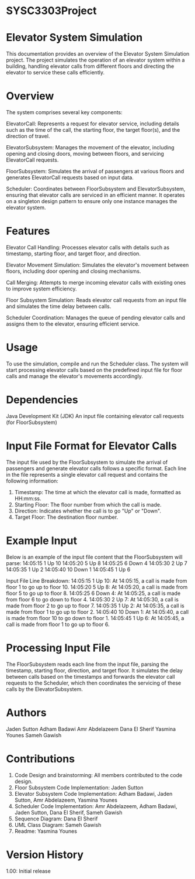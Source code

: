 # SYSC3303Project
# Elevator System Simulation
This documentation provides an overview of the Elevator System Simulation project. The project simulates the operation of an elevator system within a building, handling elevator calls from different floors and directing the elevator to service these calls efficiently.

# Overview
The system comprises several key components:

ElevatorCall: Represents a request for elevator service, including details such as the time of the call, the starting floor, the target floor(s), and the direction of travel.

ElevatorSubsystem: Manages the movement of the elevator, including opening and closing doors, moving between floors, and servicing ElevatorCall requests.

FloorSubsystem: Simulates the arrival of passengers at various floors and generates ElevatorCall requests based on input data.

Scheduler: Coordinates between FloorSubsystem and ElevatorSubsystem, ensuring that elevator calls are serviced in an efficient manner. It operates on a singleton design pattern to ensure only one instance manages the elevator system.

# Features
Elevator Call Handling: Processes elevator calls with details such as timestamp, starting floor, and target floor, and direction.

Elevator Movement Simulation: Simulates the elevator's movement between floors, including door opening and closing mechanisms.

Call Merging: Attempts to merge incoming elevator calls with existing ones to improve system efficiency.

Floor Subsystem Simulation: Reads elevator call requests from an input file and simulates the time delay between calls.

Scheduler Coordination: Manages the queue of pending elevator calls and assigns them to the elevator, ensuring efficient service.

# Usage
To use the simulation, compile and run the Scheduler class. The system will start processing elevator calls based on the predefined input file for floor calls and manage the elevator's movements accordingly.

# Dependencies
Java Development Kit (JDK)
An input file containing elevator call requests (for FloorSubsystem)


# Input File Format for Elevator Calls
The input file used by the FloorSubsystem to simulate the arrival of passengers and generate elevator calls follows a specific format. Each line in the file represents a single elevator call request and contains the following information:

1. Timestamp: The time at which the elevator call is made, formatted as HH:mm:ss.
2. Starting Floor: The floor number from which the call is made.
3. Direction: Indicates whether the call is to go "Up" or "Down".
4. Target Floor: The destination floor number.

# Example Input
Below is an example of the input file content that the FloorSubsystem will parse:
14:05:15 1 Up 10
14:05:20 5 Up 8
14:05:25 6 Down 4
14:05:30 2 Up 7
14:05:35 1 Up 2
14:05:40 10 Down 1
14:05:45 1 Up 6

Input File Line Breakdown:
14:05:15 1 Up 10: At 14:05:15, a call is made from floor 1 to go up to floor 10.
14:05:20 5 Up 8: At 14:05:20, a call is made from floor 5 to go up to floor 8.
14:05:25 6 Down 4: At 14:05:25, a call is made from floor 6 to go down to floor 4.
14:05:30 2 Up 7: At 14:05:30, a call is made from floor 2 to go up to floor 7.
14:05:35 1 Up 2: At 14:05:35, a call is made from floor 1 to go up to floor 2.
14:05:40 10 Down 1: At 14:05:40, a call is made from floor 10 to go down to floor 1.
14:05:45 1 Up 6: At 14:05:45, a call is made from floor 1 to go up to floor 6.

# Processing Input File
The FloorSubsystem reads each line from the input file, parsing the timestamp, starting floor, direction, and target floor. It simulates the delay between calls based on the timestamps and forwards the elevator call requests to the Scheduler, which then coordinates the servicing of these calls by the ElevatorSubsystem.

# Authors
Jaden Sutton
Adham Badawi
Amr Abdelazeem
Dana El Sherif
Yasmina Younes
Sameh Gawish

# Contributions
1. Code Design and brainstorming: All members contributed to the code design.
2. Floor Subsystem Code Implementation: Jaden Sutton
3. Elevator Subsystem Code Implementation: Adham Badawi, Jaden Sutton, Amr Abdelazeem, Yasmina Younes
4. Scheduler Code Implementation: Amr Abdelazeem, Adham Badawi, Jaden Sutton, Dana El Sherif, Sameh Gawish
5. Sequence Diagram: Dana El Sherif
6. UML Class Diagram: Sameh Gawish
7. Readme: Yasmina Younes

# Version History
1.00: Initial release


